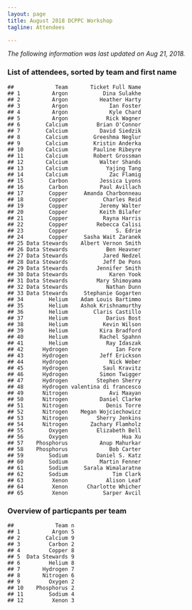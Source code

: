 ```yaml
---
layout: page
title: August 2018 DCPPC Workshop 
tagline: Attendees

---
```


*The following information was last updated on Aug 21, 2018.*

### List of attendees, sorted by team and first name

    ##             Team       Ticket Full Name
    ## 1          Argon           Dina Sulakhe
    ## 2          Argon          Heather Harty
    ## 3          Argon             Ian Foster
    ## 4          Argon             Kyle Chard
    ## 5          Argon            Rick Wagner
    ## 6        Calcium         Brian O'Connor
    ## 7        Calcium          David Siedzik
    ## 8        Calcium        Greeshma Neglur
    ## 9        Calcium        Kristin Anderka
    ## 10       Calcium        Pauline Ribeyre
    ## 11       Calcium        Robert Grossman
    ## 12       Calcium          Walter Shands
    ## 13       Calcium            Yajing Tang
    ## 14       Calcium             Zac Flamig
    ## 15        Carbon          Jessica Lyons
    ## 16        Carbon          Paul Avillach
    ## 17        Copper     Amanda Charbonneau
    ## 18        Copper           Charles Reid
    ## 19        Copper          Jeremy Walter
    ## 20        Copper          Keith Bilafer
    ## 21        Copper           Rayna Harris
    ## 22        Copper         Rebecca Calisi
    ## 23        Copper               S. Edrie
    ## 24        Copper     Sasha Wait Zaranek
    ## 25 Data Stewards    Albert Vernon Smith
    ## 26 Data Stewards            Ben Heavner
    ## 27 Data Stewards           Jared Nedzel
    ## 28 Data Stewards           Jeff De Pons
    ## 29 Data Stewards         Jennifer Smith
    ## 30 Data Stewards             Karen Yook
    ## 31 Data Stewards         Mary Shimoyama
    ## 32 Data Stewards            Nathan Dunn
    ## 33 Data Stewards     Stephanie Gogarten
    ## 34        Helium    Adam Louis Bartimmo
    ## 35        Helium    Ashok Krishnamurthy
    ## 36        Helium        Claris Castillo
    ## 37        Helium            Darius Bost
    ## 38        Helium           Kevin Wilson
    ## 39        Helium          Kira Bradford
    ## 40        Helium          Rachel Spahnn
    ## 41        Helium            Ray Idaszak
    ## 42      Hydrogen               Ian Fore
    ## 43      Hydrogen          Jeff Erickson
    ## 44      Hydrogen             Nick Weber
    ## 45      Hydrogen           Saul Kravitz
    ## 46      Hydrogen          Simon Twigger
    ## 47      Hydrogen         Stephen Sherry
    ## 48      Hydrogen valentina di francesco
    ## 49      Nitrogen             Avi Maayan
    ## 50      Nitrogen          Daniel Clarke
    ## 51      Nitrogen            Denis Torre
    ## 52      Nitrogen    Megan Wojciechowicz
    ## 53      Nitrogen         Sherry Jenkins
    ## 54      Nitrogen       Zachary Flamholz
    ## 55        Oxygen         Elizabeth Bell
    ## 56        Oxygen                 Hua Xu
    ## 57    Phosphorus          Anup Mahurkar
    ## 58    Phosphorus             Bob Carter
    ## 59        Sodium         Daniel S. Katz
    ## 60        Sodium          Martin Fenner
    ## 61        Sodium     Sarala Wimalaratne
    ## 62        Sodium              Tim Clark
    ## 63         Xenon            Alison Leaf
    ## 64         Xenon      Charlotte Whicher
    ## 65         Xenon           Sarper Avcil

### Overview of particpants per team

    ##             Team n
    ## 1          Argon 5
    ## 2        Calcium 9
    ## 3         Carbon 2
    ## 4         Copper 8
    ## 5  Data Stewards 9
    ## 6         Helium 8
    ## 7       Hydrogen 7
    ## 8       Nitrogen 6
    ## 9         Oxygen 2
    ## 10    Phosphorus 2
    ## 11        Sodium 4
    ## 12         Xenon 3
